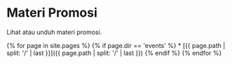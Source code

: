 # Materi Promosi

Lihat atau unduh materi promosi.

{% for page in site.pages %}
  {% if page.dir == 'events' %}
    * [{{ page.path | split: '/' | last }}]({{ page.path | split: '/' | last }})
  {% endif %}
{% endfor %}
